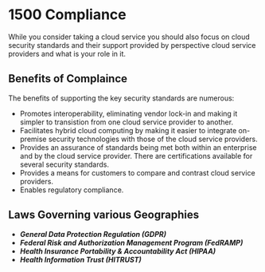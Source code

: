 # 1500 Compliance

While you consider taking a cloud service you should also focus on cloud security standards and their support provided by perspective cloud service providers and what is your role in it.

## Benefits of Complaince

The benefits of supporting the key security standards are numerous:

- Promotes interoperability, eliminating vendor lock-in and making it simpler to transistion from one cloud service provider to another.
- Facilitates hybrid cloud computing by making it easier to integrate on-premise security technologies with those of the cloud service providers.
- Provides an assurance of standards being met both within an enterprise and by the cloud service provider. There are certifications available for several security standards.
- Provides a means for customers to compare and contrast cloud service providers.
- Enables regulatory compliance.

## Laws Governing various Geographies

- ***General Data Protection Regulation (GDPR)***
- ***Federal Risk and Authorization Management Program (FedRAMP)***
- ***Health Insurance Portability & Accountability Act (HIPAA)***
- ***Health Information Trust (HITRUST)***
